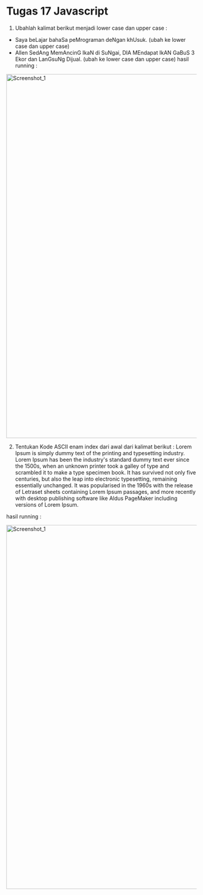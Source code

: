 # Tugas 17 Javascript

1. Ubahlah kalimat berikut menjadi lower case dan upper case :

- Saya beLajar bahaSa peMrograman deNgan khUsuk. (ubah ke lower case dan upper case)
- Allen SedAng MemAncinG IkaN di SuNgai, DIA MEndapat IkAN GaBuS 3 Ekor dan LanGsuNg Dijual. (ubah ke lower case dan upper case)
  hasil running :

<img width="960" alt="Screenshot_1" src="https://lh4.googleusercontent.com/cgrkDBCJdwSGVK-1mtTBYNmP6-xmgWQctnH9yNXH18Abz7deI88XcCbDN5M5xW01m7t7w-FruTxgN5nAl1mnYSEWdF0ukE2SX7Qody-kXXFbonLRgnW5-e0pdQagLCGvBPRZn9VYYFHQbuo"></img>

2. Tentukan Kode ASCII enam index dari awal dari kalimat berikut :
   Lorem Ipsum is simply dummy text of the printing and typesetting industry. Lorem Ipsum has been the industry's standard dummy text ever since the 1500s, when an unknown printer took a galley of type and scrambled it to make a type specimen book. It has survived not only five centuries, but also the leap into electronic typesetting, remaining essentially unchanged. It was popularised in the 1960s with the release of Letraset sheets containing Lorem Ipsum passages, and more recently with desktop publishing software like Aldus PageMaker including versions of Lorem Ipsum.

hasil running :

<img width="960" alt="Screenshot_1" src="https://lh4.googleusercontent.com/cgrkDBCJdwSGVK-1mtTBYNmP6-xmgWQctnH9yNXH18Abz7deI88XcCbDN5M5xW01m7t7w-FruTxgN5nAl1mnYSEWdF0ukE2SX7Qody-kXXFbonLRgnW5-e0pdQagLCGvBPRZn9VYYFHQbuo"></img>
